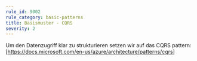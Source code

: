 ```yaml
---
rule_id: 9002
rule_category: basic-patterns
title: Basismuster - CQRS
severity: 2
---
```

Um den Datenzugriff klar zu strukturieren setzen wir auf das CQRS pattern: [https://docs.microsoft.com/en-us/azure/architecture/patterns/cqrs]


